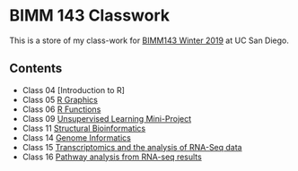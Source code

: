 # BIMM 143 Classwork

This is a store of my class-work for [BIMM143 Winter 2019](https://bioboot.github.io/bimm143_W19/) at UC San Diego.

## Contents
- Class 04 [Introduction to R]
- Class 05 [R Graphics](class05.md)
- Class 06 [R Functions](class_06.md)
- Class 09 [Unsupervised Learning Mini-Project](class_09.md)
- Class 11 [Structural Bioinformatics](class11.md)
- Class 14 [Genome Informatics](class14.md)
- Class 15 [Transcriptomics and the analysis of RNA-Seq data](class15.md)
- Class 16 [Pathway analysis from RNA-seq results](class16.md)
